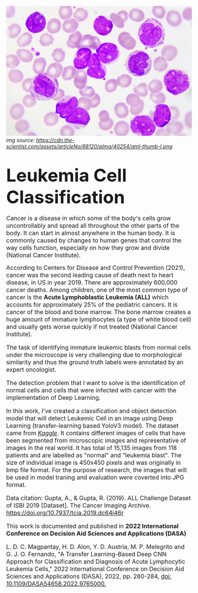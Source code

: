 ![cell image](/resources/leukemia-cell.png)
*img source: https://cdn.the-scientist.com/assets/articleNo/68120/aImg/40254/aml-thumb-l.png*
# <b><font size=10> Leukemia Cell Classification </b></font>

<p><font size=3> Cancer is a disease in which some of the body's cells grow uncontrollably and spread all throughout the other parts of the body. It can start in almost anywhere in the human body. It is commonly caused by changes to human genes that control the way cells function, especially on how they grow and divide (National Cancer Institute). 

According to Centers for Disease and Control Prevention (2021), cancer was the second leading cause of death next to heart disease, in US in year 2019. There are approximately 600,000 cancer deaths. Among children, one of the most common type of cancer is the **Acute Lymphoblastic Leukemia (ALL)** which accounts for approximately 25% of the pediatric cancers. It is cancer of the blood and bone marrow. The bone marrow creates a huge amount of immature lymphocytes (a type of white blood cell) and usually gets worse quickly if not treated (National Cancer Institute). 

The task of identifying immature leukemic blasts from normal cells under the microscope is very challenging due to morphological similarity and thus the ground truth labels were annotated by an expert oncologist. 

The detection problem that I want to solve is the identification of normal cells and cells that were infected with cancer with the implementation of Deep Learning. 

In this work, I've created a classification and object detection model that will detect Leukemic Cell in an image using Deep Learning (transfer-learning based YoloV3 model). The dataset came from *[Kaggle](https://www.kaggle.com/andrewmvd/leukemia-classification)*. It contains different images of cells that have been segmented from microscopic images and representative of images in the real world. It has total of 15,135 images from 118 patients and are labelled as "normal" and "leukemia blast". The size of individual image is 450x450 pixels and was originally in bmp file format. For the purpose of research, the images that will be used in model traning and evaluation were coverted into JPG format. 

Data citation: Gupta, A., & Gupta, R. (2019). ALL Challenge Dataset of ISBI 2019 [Dataset]. The Cancer Imaging Archive. https://doi.org/10.7937/tcia.2019.dc64i46r <p>

This work is documented and published in **2022 International Conference on Decision Aid Sciences and Applications (DASA)**

L. D. C. Magpantay, H. D. Alon, Y. D. Austria, M. P. Melegrito and G. J. O. Fernando, "A Transfer Learning-Based Deep CNN Approach for Classification and Diagnosis of Acute Lymphocytic Leukemia Cells," 2022 International Conference on Decision Aid Sciences and Applications (DASA), 2022, pp. 280-284, [doi: 10.1109/DASA54658.2022.9765000.](https://doi.org/10.1109/DASA54658.2022.9765000)


